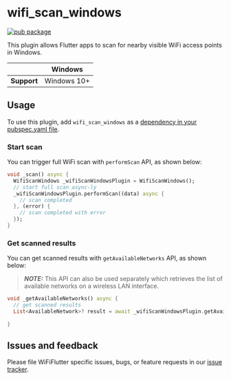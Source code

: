 <?code-excerpt path-base="excerpts/packages/url_launcher_example"?>

# wifi_scan_windows

[![pub package](https://img.shields.io/pub/v/wifi_scan_windows.svg)](https://pub.dev/packages/wifi_scan_windows)

This plugin allows Flutter apps to scan for nearby visible WiFi access points in Windows.

|             | Windows     |
|-------------|-------------|
| **Support** | Windows 10+ |

## Usage

To use this plugin, add `wifi_scan_windows` as a [dependency in your pubspec.yaml file](https://flutter.dev/platform-plugins/).

### Start scan
You can trigger full WiFi scan with `performScan` API, as shown below:
```dart
void _scan() async {
  WifiScanWindows _wifiScanWindowsPlugin = WifiScanWindows();
  // start full scan async-ly
  _wifiScanWindowsPlugin.performScan((data) async {
    // scan completed 
  }, (error) {
    // scan completed with error
  });
}
```

### Get scanned results
You can get scanned results with `getAvailableNetworks` API, as shown below:
> **_NOTE:_**  This API can also be used separately which retrieves the list of available networks on a wireless LAN interface.
```dart
void _getAvailableNetworks() async {
  // get scanned results
  List<AvailableNetwork>? result = await _wifiScanWindowsPlugin.getAvailableNetworks();
  
}
```

## Issues and feedback

Please file WiFiFlutter specific issues, bugs, or feature requests in our [issue tracker][wf_issue].

<!-- links -->
[wf_issue]: https://github.com/LokieVikky/wifi_scan_windows/issues/new
